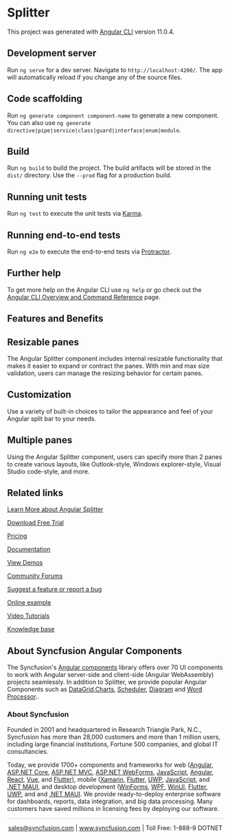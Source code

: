 # Splitter

This project was generated with [Angular CLI](https://github.com/angular/angular-cli) version 11.0.4.

## Development server

Run `ng serve` for a dev server. Navigate to `http://localhost:4200/`. The app will automatically reload if you change any of the source files.

## Code scaffolding

Run `ng generate component component-name` to generate a new component. You can also use `ng generate directive|pipe|service|class|guard|interface|enum|module`.

## Build

Run `ng build` to build the project. The build artifacts will be stored in the `dist/` directory. Use the `--prod` flag for a production build.

## Running unit tests

Run `ng test` to execute the unit tests via [Karma](https://karma-runner.github.io).

## Running end-to-end tests

Run `ng e2e` to execute the end-to-end tests via [Protractor](http://www.protractortest.org/).

## Further help

To get more help on the Angular CLI use `ng help` or go check out the [Angular CLI Overview and Command Reference](https://angular.io/cli) page.

## Features and Benefits

## Resizable panes

The Angular Splitter component includes internal resizable functionality that makes it easier to expand or contract the panes. With min and max size validation, users can manage the resizing behavior for certain panes.

## Customization

Use a variety of built-in choices to tailor the appearance and feel of your Angular split bar to your needs.

## Multiple panes

Using the Angular Splitter component, users can specify more than 2 panes to create various layouts, like Outlook-style, Windows explorer-style, Visual Studio code-style, and more.

## Related links

[Learn More about Angular Splitter](https://www.syncfusion.com/angular-components/angular-splitter?utm_source=github&utm_medium=listing&utm_campaign=angular-splitters-github-samples)

[Download Free Trial](https://www.syncfusion.com/downloads/angular?utm_source=github&utm_medium=listing&utm_campaign=angular-splitters-github-samples)

[Pricing](https://www.syncfusion.com/sales/products/angular?utm_source=github&utm_medium=listing&utm_campaign=angular-splitters-github-samples)

[Documentation](https://angular.syncfusion.com/documentation/splitter/getting-started?utm_source=github&utm_medium=listing&utm_campaign=angular-splitters-github-samples)

[View Demos](https://angular.syncfusion.com/demos/splitter/default-functionalities?utm_source=github&utm_medium=listing&utm_campaign=angular-splitters-github-samples)

[Community Forums](https://www.syncfusion.com/forums/angular-components?utm_source=github&utm_medium=listing&utm_campaign=angular-splitters-github-samples)

[Suggest a feature or report a bug](https://www.syncfusion.com/feedback/angular-components?utm_source=github&utm_medium=listing&utm_campaign=angular-splitters-github-samples)

[Online example](https://angular.syncfusion.com/demos/toolbar/default-functionalities?utm_source=github&utm_medium=listing&utm_campaign=angular-splitters-github-samples)

[Video Tutorials](https://www.syncfusion.com/tutorial-videos/angular/toolbar?utm_source=github&utm_medium=listing&utm_campaign=angular-splitters-github-samples)

[Knowledge base](https://www.syncfusion.com/kb/angular-components?utm_source=github&utm_medium=listing&utm_campaign=angular-splitters-github-samples)

## About Syncfusion Angular Components
The Syncfusion's [Angular components](https://www.syncfusion.com/angular-ui-components?utm_source=github&utm_medium=listing&utm_campaign=angular-splitters-github-samples) library offers over 70 UI components to work with Angular server-side and client-side (Angular WebAssembly) projects seamlessly. In addition to Splitter, we provide popular Angular Components such as [DataGrid](https://www.syncfusion.com/angular-components/angular-grid?utm_source=github&utm_medium=listing&utm_campaign=angular-splitters-github-samples),[Charts](https://www.syncfusion.com/angular-components/angular-charts?utm_source=github&utm_medium=listing&utm_campaign=angular-splitters-github-samples), [Scheduler](https://www.syncfusion.com/angular-components/angular-scheduler?utm_source=github&utm_medium=listing&utm_campaign=angular-splitters-github-samples), [Diagram](https://www.syncfusion.com/angular-components/angular-diagram?utm_source=github&utm_medium=listing&utm_campaign=angular-splitters-github-samples) and [Word Processor](https://www.syncfusion.com/angular-components/angular-word-processor?utm_source=github&utm_medium=listing&utm_campaign=angular-splitters-github-samples)..

### About Syncfusion

Founded in 2001 and headquartered in Research Triangle Park, N.C., Syncfusion has more than 28,000 customers and more than 1 million users, including large financial institutions, Fortune 500 companies, and global IT consultancies.
 
Today, we provide 1700+ components and frameworks for web ([Angular](https://www.syncfusion.com/angular-components?utm_source=github&utm_medium=listing&utm_campaign=angular-splitters-github-samples), [ASP.NET Core](https://www.syncfusion.com/aspnet-core-ui-controls?utm_source=github&utm_medium=listing&utm_campaign=angular-splitters-github-samples), [ASP.NET MVC](https://www.syncfusion.com/aspnet-mvc-ui-controls?utm_source=github&utm_medium=listing&utm_campaign=angular-splitters-github-samples), [ASP.NET WebForms](https://www.syncfusion.com/jquery/aspnet-webforms-ui-controls?utm_source=github&utm_medium=listing&utm_campaign=angular-splitters-github-samples), [JavaScript](https://www.syncfusion.com/javascript-ui-controls?utm_source=github&utm_medium=listing&utm_campaign=angular-splitters-github-samples), [Angular](https://www.syncfusion.com/angular-ui-components?utm_source=github&utm_medium=listing&utm_campaign=angular-splitters-github-samples), [React](https://www.syncfusion.com/react-ui-components?utm_source=github&utm_medium=listing&utm_campaign=angular-splitters-github-samples), [Vue](https://www.syncfusion.com/vue-ui-components?utm_source=github&utm_medium=listing&utm_campaign=angular-splitters-github-samples), and [Flutter](https://www.syncfusion.com/flutter-widgets?utm_source=github&utm_medium=listing&utm_campaign=angular-splitters-github-samples)), mobile ([Xamarin](https://www.syncfusion.com/xamarin-ui-controls?utm_source=github&utm_medium=listing&utm_campaign=angular-splitters-github-samples), [Flutter](https://www.syncfusion.com/flutter-widgets?utm_source=github&utm_medium=listing&utm_campaign=angular-splitters-github-samples), [UWP](https://www.syncfusion.com/uwp-ui-controls?utm_source=github&utm_medium=listing&utm_campaign=angular-splitters-github-samples), [JavaScript](https://www.syncfusion.com/javascript-ui-controls?utm_source=github&utm_medium=listing&utm_campaign=angular-splitters-github-samples), and [.NET MAUI](https://www.syncfusion.com/maui-controls?utm_source=github&utm_medium=listing&utm_campaign=angular-splitters-github-samples), and desktop development ([WinForms](https://www.syncfusion.com/winforms-ui-controls?utm_source=github&utm_medium=listing&utm_campaign=angular-splitters-github-samples), [WPF](https://www.syncfusion.com/wpf-controls?utm_source=github&utm_medium=listing&utm_campaign=angular-splitters-github-samples), [WinUI](https://www.syncfusion.com/winui-controls?utm_source=github&utm_medium=listing&utm_campaign=angular-splitters-github-samples), [Flutter](https://www.syncfusion.com/flutter-widgets?utm_source=github&utm_medium=listing&utm_campaign=angular-splitters-github-samples), [UWP](https://www.syncfusion.com/uwp-ui-controls?utm_source=github&utm_medium=listing&utm_campaign=angular-splitters-github-samples), and and [.NET MAUI](https://www.syncfusion.com/maui-controls?utm_source=github&utm_medium=listing&utm_campaign=angular-splitters-github-samples). We provide ready-to-deploy enterprise software for dashboards, reports, data integration, and big data processing. Many customers have saved millions in licensing fees by deploying our software.

<hr style="height:0.3px;border:none;color:lightgrey;background-color:lightgrey;" />

<p align="center">
<a href="mailto:sales@syncfusion.com?Subject=Syncfusion Angular Splitter - GitHub" target="_top">sales@syncfusion.com</a> | <a href="https://www.syncfusion.com?utm_source=github&utm_medium=listing&utm_campaign=angular-splitter-github-samples">www.syncfusion.com</a> | Toll Free: 1-888-9 DOTNET <br>
</p>

